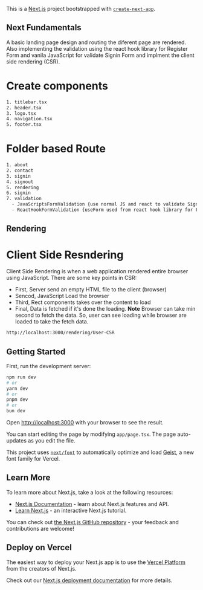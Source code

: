 This is a [Next.js](https://nextjs.org) project bootstrapped with [`create-next-app`](https://nextjs.org/docs/app/api-reference/cli/create-next-app).
## Next Fundamentals
A basic landing page design and routing the diferent page are rendered. Also implementing the validation using the react hook library for Register Form and vanila JavaScript for validate Signin Form and implment the client side rendering (CSR).
# Create components
```bash
1. titlebar.tsx
2. header.tsx
3. logo.tsx
4. navigation.tsx 
5. footer.tsx 
```
# Folder based Route
```bash
1. about
2. contact
3. signin
4. signout
5. rendering
6. signin
7. validation
  - JavaScriptsFormValidation {use normal JS and react to validate Signin Form}
  - ReactHookFormValidation {useForm used from react hook library for Form validation using for validate Register/Sign out}
```
## Rendering
# Client Side Resndering 
Client Side Rendering is when a web application rendered entire browser using JavaScript. There are some key points in CSR:
  - First, Server send an empty HTML file to the client (browser)
  - Sencod, JavaScript Load the browser
  - Third, Rect components takes over the content to load
  - Final, Data is fetched if it's done the loading.
**Note** Browser can take min second to fetch the data. So, user can see loading while browser are loaded to take the fetch data.
```bash
http://localhost:3000/rendering/User-CSR
```

## Getting Started

First, run the development server:

```bash
npm run dev
# or
yarn dev
# or
pnpm dev
# or
bun dev
```

Open [http://localhost:3000](http://localhost:3000) with your browser to see the result.

You can start editing the page by modifying `app/page.tsx`. The page auto-updates as you edit the file.

This project uses [`next/font`](https://nextjs.org/docs/app/building-your-application/optimizing/fonts) to automatically optimize and load [Geist](https://vercel.com/font), a new font family for Vercel.

## Learn More

To learn more about Next.js, take a look at the following resources:

- [Next.js Documentation](https://nextjs.org/docs) - learn about Next.js features and API.
- [Learn Next.js](https://nextjs.org/learn) - an interactive Next.js tutorial.

You can check out [the Next.js GitHub repository](https://github.com/vercel/next.js) - your feedback and contributions are welcome!

## Deploy on Vercel

The easiest way to deploy your Next.js app is to use the [Vercel Platform](https://vercel.com/new?utm_medium=default-template&filter=next.js&utm_source=create-next-app&utm_campaign=create-next-app-readme) from the creators of Next.js.

Check out our [Next.js deployment documentation](https://nextjs.org/docs/app/building-your-application/deploying) for more details.
